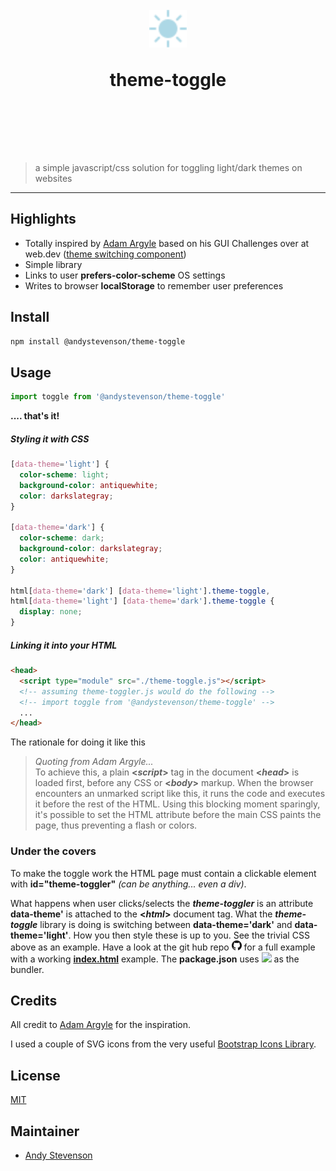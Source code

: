 <h1 align="center">
	<br>
	<img width="60" src="/favicon.svg" alt="theme-toggle">
  <p>theme-toggle</p>
  <span>
	<br>
	<br>
</h1>

> a simple javascript/css solution for toggling light/dark themes on websites

---

## Highlights

- Totally inspired by [Adam Argyle](https://github.com/argyleink) based on his GUI Challenges over at web.dev ([theme switching component](https://web.dev/building-a-theme-switch-component/))
- Simple library
- Links to user **prefers-color-scheme** OS settings
- Writes to browser **localStorage** to remember user preferences

## Install

```sh
npm install @andystevenson/theme-toggle
```

## Usage

```js
import toggle from '@andystevenson/theme-toggle'
```

**.... that's it!**

##### Styling it with CSS

```css
[data-theme='light'] {
  color-scheme: light;
  background-color: antiquewhite;
  color: darkslategray;
}

[data-theme='dark'] {
  color-scheme: dark;
  background-color: darkslategray;
  color: antiquewhite;
}

html[data-theme='dark'] [data-theme='light'].theme-toggle,
html[data-theme='light'] [data-theme='dark'].theme-toggle {
  display: none;
}
```

##### Linking it into your HTML

```html
<head>
  <script type="module" src="./theme-toggle.js"></script>
  <!-- assuming theme-toggler.js would do the following -->
  <!-- import toggle from '@andystevenson/theme-toggle' -->
  ...
</head>
```

The rationale for doing it like this

> _Quoting from Adam Argyle..._<br>
> To achieve this, a plain **<_script_>** tag in the document **<_head_>** is loaded first, before any CSS or **<_body_>** markup. When the browser encounters an unmarked script like this, it runs the code and executes it before the rest of the HTML. Using this blocking moment sparingly, it's possible to set the HTML attribute before the main CSS paints the page, thus preventing a flash or colors.

### Under the covers

To make the toggle work the HTML page must contain a clickable element with **id="theme-toggler"** _(can be anything... even a div)_.

What happens when user clicks/selects the _**theme-toggler**_ is an attribute **data-theme'** is attached to the **<_html_>** document tag. What the **_theme-toggle_** library is doing is switching between **data-theme='dark'** and **data-theme='light'**. How you then style these is up to you. See the trivial CSS above as an example. Have a look at the git hub repo [<img src='./GitHub-Mark-32px.png' width="16">](https://github.com/andystevenson/theme-toggle) for a full example with a working [**index.html**](https://github.com/andystevenson/theme-toggle/blob/master/index.html) example. The **package.json** uses [<img src='https://vitejs.dev/logo.svg' width="16">](https://vitejs.dev/) as the bundler. <br>

## Credits

All credit to [Adam Argyle](https://github.com/argyleink) for the inspiration.

I used a couple of SVG icons from the very useful [Bootstrap Icons Library](https://icons.getbootstrap.com/).

## License

[MIT](LICENSE.md)

## Maintainer

- [Andy Stevenson](https://github.com/andystevenson)
